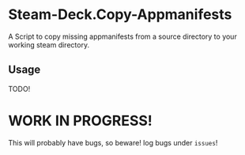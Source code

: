 # Steam-Deck.Copy-Appmanifests
A Script to copy missing appmanifests from a source directory to your working steam directory.

## Usage
TODO!

# WORK IN PROGRESS!
This will probably have bugs, so beware! log bugs under `issues`!
